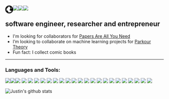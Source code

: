 [<img align="left" height="25" src="https://raw.githubusercontent.com/iconic/open-iconic/master/svg/globe.svg" />][website]
[<img align="left" height="25" src="https://cdn.jsdelivr.net/npm/simple-icons@v3/icons/linkedin.svg" />][linkedin]
[<img align="left" height="25" src="https://cdn.jsdelivr.net/npm/simple-icons@3.6.0/icons/medium.svg" />][medium]
[<img align="left" height="25" src="https://cdn.jsdelivr.net/npm/simple-icons@3.6.0/icons/stackoverflow.svg" />][stack]

<br />

## software engineer, researcher and entrepreneur
- I'm looking for collaborators for [Papers Are All You Need](https://github.com/ch3njust1n/papers_are_all_you_need)
- I’m looking to collaborate on machine learning projects for [Parkour Theory](https://github.com/parkourtheory)
- Fun fact: I collect comic books

---

### Languages and Tools:
![](image.png)
<img align="left" height="25" src="https://cdn.jsdelivr.net/npm/simple-icons@v3/icons/python.svg" />
<img align="left" height="25" src="https://cdn.jsdelivr.net/npm/simple-icons@v3/icons/pytorch.svg" />
<img height="25" src="https://cdn.jsdelivr.net/npm/simple-icons@v3/icons/pytorch.svg" />
<img height="25" src="https://cdn.jsdelivr.net/npm/simple-icons@v3/icons/django.svg">
<img height="25" src="https://cdn.jsdelivr.net/npm/simple-icons@v3/icons/html5.svg">
<img height="25" src="https://cdn.jsdelivr.net/npm/simple-icons@v3/icons/css3.svg">
<img height="25" src="https://cdn.jsdelivr.net/npm/simple-icons@v3/icons/javascript.svg">
<img height="25" src="https://cdn.jsdelivr.net/npm/simple-icons@v3/icons/vue-dot-js.svg">
<img height="25" src="https://cdn.jsdelivr.net/npm/simple-icons@v3/icons/node-dot-js.svg">
<img height="25" src="https://cdn.jsdelivr.net/npm/simple-icons@v3/icons/postman.svg">
<img height="25" src="https://cdn.jsdelivr.net/npm/simple-icons@v3/icons/mongodb.svg">
<img height="25" src="https://cdn.jsdelivr.net/npm/simple-icons@v3/icons/mysql.svg">
<img height="25" src="https://cdn.jsdelivr.net/npm/simple-icons@v3/icons/redis.svg">
<img height="25" src="https://cdn.jsdelivr.net/npm/simple-icons@v3/icons/anaconda.svg">
<img height="25" src="https://cdn.jsdelivr.net/npm/simple-icons@v3/icons/git.svg">
<img height="25" src="https://cdn.jsdelivr.net/npm/simple-icons@v3/icons/gitkraken.svg">
<img height="25" src="https://cdn.jsdelivr.net/npm/simple-icons@v3/icons/jupyter.svg" />
<img height="25" src="https://cdn.jsdelivr.net/npm/simple-icons@v3/icons/sublimetext.svg" />
<img height="25" src="https://cdn.jsdelivr.net/npm/simple-icons@v3/icons/apple.svg">
<img height="25" src="https://cdn.jsdelivr.net/npm/simple-icons@v3/icons/ubuntu.svg">
<img height="25" src="https://cdn.jsdelivr.net/npm/simple-icons@v3/icons/centos.svg">
<img height="25" src="https://cdn.jsdelivr.net/npm/simple-icons@v3/icons/docker.svg">
<img height="25" src="https://cdn.jsdelivr.net/npm/simple-icons@v3/icons/digitalocean.svg">


![Justin's github stats](https://github-readme-stats.vercel.app/api?username=ch3njust1n&show_icons=true&show_icons=true&hide_border=true&count_private=true&include_all_commits=true&title_color=000000&icon_color=000000)

[website]: https://justinchen.io
[linkedin]: https://www.linkedin.com/in/chenjus
[reddit]: https://www.reddit.com/user/ch3njust1n
[medium]: https://medium.com/@ch3njust1n
[stack]: https://stackoverflow.com/users/3158028/soubriquet?tab=profile
